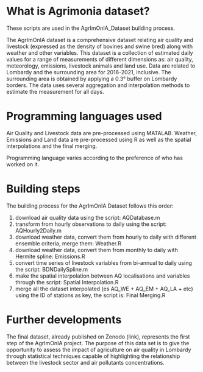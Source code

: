 # What is Agrimonia dataset?

These scripts are used in the AgrImOnIA_Dataset building process.

The AgrImOnIA dataset is a comprehensive dataset relating air quality and livestock (expressed as the density of bovines and swine bred) along with weather and other variables. This dataset is a collection of estimated daily values for a range of measurements of different dimensions as: air quality, meteorology, emissions, livestock animals and land use. Data are related to Lombardy and the surrounding area for 2016-2021, inclusive. The surrounding area is obtained by applying a 0.3° buffer on Lombardy borders. The data uses several aggregation and interpolation methods to estimate the measurement for all days. 

# Programming languages used

Air Quality and Livestock data are pre-processed using MATALAB. Weather, Emissions and Land data are pre-processed using R as well as the spatial interpolations and the final merging.

Programming language varies according to the preference of who has worked on it.

# Building steps

The building process for the AgrImOnIA Dataset follows this order:
1. download air quality data using the script: AQDatabase.m
2. transform from hourly observations to daily using the script: AQHourly2Daily.m
3. download weather data, convert them from hourly to daily with different ensemble criteria, merge them: Weather.R
4. download weather data, convert them from monthly to daily with Hermite spline: Emissions.R
5. convert time series of livestock variables from bi-annual to daily using the script: BDNDailySpline.m 
6. make the spatial interpolation between AQ localisations and variables through the script: Spatial Interpolation.R
7. merge all the dataset interpolated (es AQ_WE + AQ_EM + AQ_LA + etc) using the ID of stations as key, the script is: Final Merging.R

# Further developments

The final dataset, already published on Zenodo (link), represents the first step of the AgrImOnIA project. The purpose of this data set is to give the opportunity to assess the impact of agriculture on air quality in Lombardy through statistical techniques capable of highlighting the relationship between the livestock sector and air pollutants concentrations.
